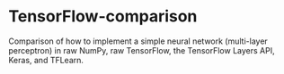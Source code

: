# TensorFlow-comparison
Comparison of how to implement a simple neural network (multi-layer perceptron) in raw NumPy, raw TensorFlow, the TensorFlow Layers API, Keras, and TFLearn.
